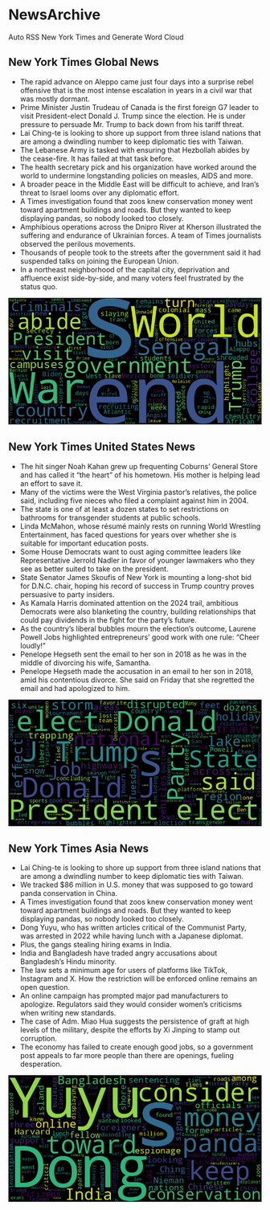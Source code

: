 # NewsArchive
Auto RSS New York Times and Generate Word Cloud

## New York Times Global News
* The rapid advance on Aleppo came just four days into a surprise rebel offensive that is the most intense escalation in years in a civil war that was mostly dormant.
* Prime Minister Justin Trudeau of Canada is the first foreign G7 leader to visit President-elect Donald J. Trump since the election. He is under pressure to persuade Mr. Trump to back down from his tariff threat.
* Lai Ching-te is looking to shore up support from three island nations that are among a dwindling number to keep diplomatic ties with Taiwan.
* The Lebanese Army is tasked with ensuring that Hezbollah abides by the cease-fire. It has failed at that task before.
* The health secretary pick and his organization have worked around the world to undermine longstanding policies on measles, AIDS and more.
* A broader peace in the Middle East will be difficult to achieve, and Iran’s threat to Israel looms over any diplomatic effort.
* A Times investigation found that zoos knew conservation money went toward apartment buildings and roads. But they wanted to keep displaying pandas, so nobody looked too closely.
* Amphibious operations across the Dnipro River at Kherson illustrated the suffering and endurance of Ukrainian forces. A team of Times journalists observed the perilous movements.
* Thousands of people took to the streets after the government said it had suspended talks on joining the European Union.
* In a northeast neighborhood of the capital city, deprivation and affluence exist side-by-side, and many voters feel frustrated by the status quo.

![Global](./global.png)
## New York Times United States News
* The hit singer Noah Kahan grew up frequenting Coburns’ General Store and has called it “the heart” of his hometown. His mother is helping lead an effort to save it.
* Many of the victims were the West Virginia pastor’s relatives, the police said, including five nieces who filed a complaint against him in 2004.
* The state is one of at least a dozen states to set restrictions on bathrooms for transgender students at public schools.
* Linda McMahon, whose résumé mainly rests on running World Wrestling Entertainment, has faced questions for years over whether she is suitable for important education posts.
* Some House Democrats want to oust aging committee leaders like Representative Jerrold Nadler in favor of younger lawmakers who they see as better suited to take on the president.
* State Senator James Skoufis of New York is mounting a long-shot bid for D.N.C. chair, hoping his record of success in Trump country proves persuasive to party insiders.
* As Kamala Harris dominated attention on the 2024 trail, ambitious Democrats were also blanketing the country, building relationships that could pay dividends in the fight for the party’s future.
* As the country’s liberal bubbles mourn the election’s outcome, Laurene Powell Jobs highlighted entrepreneurs’ good work with one rule: “Cheer loudly!”
* Penelope Hegseth sent the email to her son in 2018 as he was in the middle of divorcing his wife, Samantha.
* Penelope Hegseth made the accusation in an email to her son in 2018, amid his contentious divorce. She said on Friday that she regretted the email and had apologized to him.

![US](./usnews.png)
## New York Times Asia News
* Lai Ching-te is looking to shore up support from three island nations that are among a dwindling number to keep diplomatic ties with Taiwan.
* We tracked $86 million in U.S. money that was supposed to go toward panda conservation in China.
* A Times investigation found that zoos knew conservation money went toward apartment buildings and roads. But they wanted to keep displaying pandas, so nobody looked too closely.
* Dong Yuyu, who has written articles critical of the Communist Party, was arrested in 2022 while having lunch with a Japanese diplomat.
* Plus, the gangs stealing hiring exams in India.
* India and Bangladesh have traded angry accusations about Bangladesh’s Hindu minority.
* The law sets a minimum age for users of platforms like TikTok, Instagram and X. How the restriction will be enforced online remains an open question.
* An online campaign has prompted major pad manufacturers to apologize. Regulators said they would consider women’s criticisms when writing new standards.
* The case of Adm. Miao Hua suggests the persistence of graft at high levels of the military, despite the efforts by Xi Jinping to stamp out corruption.
* The economy has failed to create enough good jobs, so a government post appeals to far more people than there are openings, fueling desperation.

![Asian](./asian.png)
